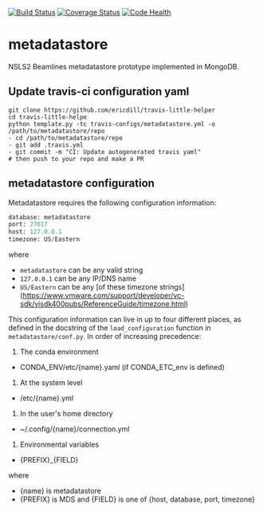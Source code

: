 [![Build Status](https://travis-ci.org/NSLS-II/metadatastore.svg)](https://travis-ci.org/NSLS-II/metadatastore)
[![Coverage Status](https://coveralls.io/repos/NSLS-II/metadatastore/badge.svg?branch=master)](https://coveralls.io/r/NSLS-II/metadatastore?branch=master)
[![Code Health](https://landscape.io/github/NSLS-II/metadatastore/master/landscape.svg?style=flat)](https://landscape.io/github/NSLS-II/metadatastore/master)


# metadatastore
NSLS2 Beamlines metadatastore prototype implemented in MongoDB.

## Update travis-ci configuration yaml

```
git clone https://github.com/ericdill/travis-little-helper
cd travis-little-helpe
python template.py -tc travis-configs/metadatastore.yml -o /path/to/metadatastore/repo
- cd /path/to/metadatastore/repo
- git add .travis.yml
- git commit -m "CI: Update autogenerated travis yaml"
# then push to your repo and make a PR
```

## metadatastore configuration

Metadatastore requires the following configuration information:

```python
database: metadatastore
port: 27017
host: 127.0.0.1
timezone: US/Eastern
```

where

 - `metadatastore` can be any valid string
 - `127.0.0.1` can be any IP/DNS name
 - `US/Eastern` can be any [of these timezone strings] (https://www.vmware.com/support/developer/vc-sdk/visdk400pubs/ReferenceGuide/timezone.html)

This configuration information can live in up to four different places, as
defined in the docstring of the `load_configuration` function in
 `metadatastore/conf.py`. In order of increasing precedence:

1. The conda environment
  - CONDA_ENV/etc/{name}.yaml (if CONDA_ETC_env is defined)
1. At the system level
  - /etc/{name}.yml
1. In the user's home directory
  - ~/.config/{name}/connection.yml
1. Environmental variables
  - {PREFIX}_{FIELD}

where

  - {name} is metadatastore
  - {PREFIX} is MDS and {FIELD} is one of {host, database, port, timezone}
